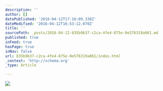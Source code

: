 ```yaml
---
description: ''
author: []
datePublished: '2016-04-12T17:16:09.338Z'
dateModified: '2016-04-12T16:53:12.070Z'
title: ''
sourcePath: _posts/2016-04-12-835b9b37-c2ca-4fe4-875e-0e576319a061.md
published: true
inFeed: true
hasPage: true
inNav: false
url: 835b9b37-c2ca-4fe4-875e-0e576319a061/index.html
_context: 'http://schema.org'
_type: Article

---
```

![](https://the-grid-user-content.s3-us-west-2.amazonaws.com/17459d5e-f2a8-4bcf-9571-cff981226e6c.png)
